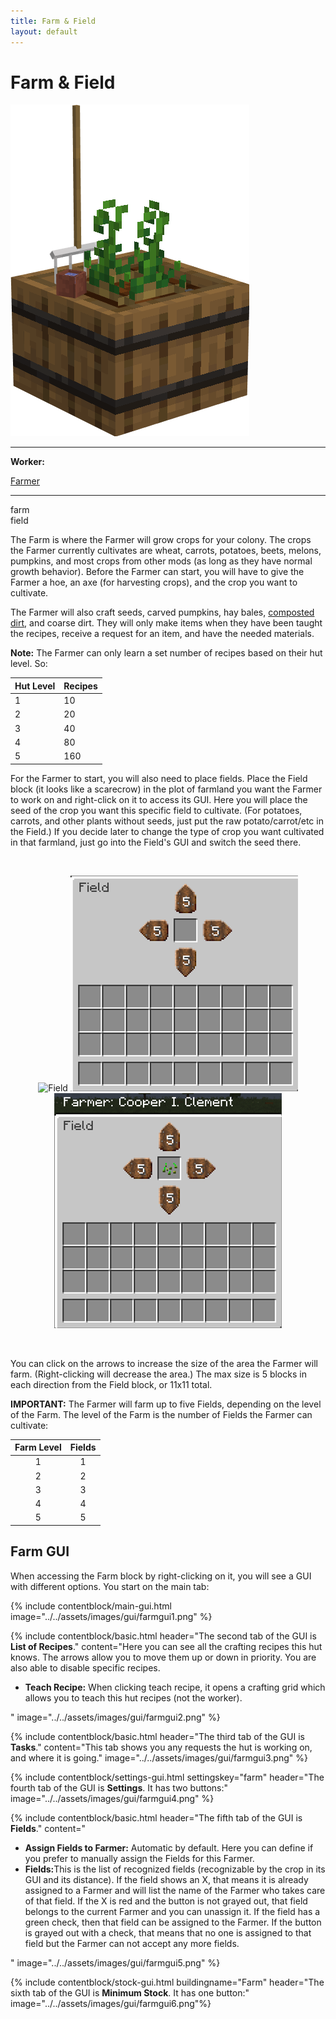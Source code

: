 ```yaml
---
title: Farm & Field
layout: default
---
```

# Farm & Field

<div class="infobox box text-center">
    <img src="../../assets/images/buildings/farm.png" alt="Farm" />
    <hr />
    <div class="row section-text text-left">
        <div class="col">
        <p><strong>Worker:</strong></p>
        </div>
        <div class="col">
        <p><a href="../workers/farmer">Farmer</a></p>
        </div>
    </div>
    <hr />
    <recipe>farm</recipe>
    <br>
    <recipe>field</recipe>
</div>

The Farm is where the Farmer will grow crops for your colony. The crops the Farmer currently cultivates are wheat, carrots, potatoes, beets, melons, pumpkins, and most crops from other mods (as long as they have normal growth behavior). Before the Farmer can start, you will have to give the Farmer a hoe, an axe (for harvesting crops), and the crop you want to cultivate. 

The Farmer will also craft seeds, carved pumpkins, hay bales, [composted dirt](../../source/items/compost), and coarse dirt. They will only make items when they have been taught the recipes, receive a request for an item, and have the needed materials.

**Note:** The Farmer can only learn a set number of recipes based on their hut level. So:

| Hut Level | Recipes |
| --------- | ------- |
| 1         | 10      |
| 2         | 20      |
| 3         | 40      |
| 4         | 80      |
| 5         | 160     |

For the Farmer to start, you will also need to place fields. Place the Field block (it looks like a scarecrow) in the plot of farmland you want the Farmer to work on and right-click on it to access its GUI. Here you will place the seed of the crop you want this specific field to cultivate. (For potatoes, carrots, and other plants without seeds, just put the raw potato/carrot/etc in the Field.) If you decide later to change the type of crop you want cultivated in that farmland, just go into the Field's GUI and switch the seed there.

<br>
<p style="text-align:center;"><img src="../../assets/images/misc/field.png" alt="Field">    <img src="../../assets/images/gui/fieldgui1.png" alt="Field GUI Empty">    <img src="../../assets/images/gui/fieldgui2.png" alt="Field GUI Assigned"></p>
<br>

You can click on the arrows to increase the size of the area the Farmer will farm. (Right-clicking will decrease the area.) The max size is 5 blocks in each direction from the Field block, or 11x11 total.

**IMPORTANT:** The Farmer will farm up to five Fields, depending on the level of the Farm. The level of the Farm is the number of Fields the Farmer can cultivate:

| Farm Level | Fields |
| :-----: |  :-----: | 
| 1 | 1 |
| 2 | 2 |
| 3 | 3 |
| 4 | 4 |
| 5 | 5 |



## Farm GUI
<div class="row">
<div class="col">

When accessing the Farm block by right-clicking on it, you will see a GUI with different options.   You start on the main tab:

{% include contentblock/main-gui.html image="../../assets/images/gui/farmgui1.png" %}

{% include contentblock/basic.html header="The second tab of the GUI is <strong>List of Recipes</strong>." content="Here you can see all the crafting recipes this hut knows.  The arrows allow you to move them up or down in priority.  You are also able to disable specific recipes.<ul><li><strong> Teach Recipe:</strong> When clicking teach recipe, it opens a crafting grid which allows you to teach this hut recipes (not the worker).</li></ul>" image="../../assets/images/gui/farmgui2.png" %}

{% include contentblock/basic.html header="The third tab of the GUI is <strong>Tasks</strong>." content="This tab shows you any requests the hut is working on, and where it is going." image="../../assets/images/gui/farmgui3.png" %}
  
{% include contentblock/settings-gui.html settingskey="farm" header="The fourth tab of the GUI is <strong>Settings</strong>. It has two buttons:" image="../../assets/images/gui/farmgui4.png" %}

{% include contentblock/basic.html header="The fifth tab of the GUI is <strong>Fields</strong>." content="<ul><li><b>Assign Fields to Farmer:</b> Automatic by default. Here you can define if you prefer to manually assign the Fields for this Farmer.</li><li><b>Fields:</b>This is the list of recognized fields (recognizable by the crop in its GUI and its distance). If the field shows an X, that means it is already assigned to a Farmer and will list the name of the Farmer who takes care of that field. If the X is red and the button is not grayed out, that field belongs to the current Farmer and you can unassign it. If the field has a green check, then that field can be assigned to the Farmer. If the button is grayed out with a check, that means that no one is assigned to that field but the Farmer can not accept any more fields. </li></ul>" image="../../assets/images/gui/farmgui5.png" %}

{% include contentblock/stock-gui.html buildingname="Farm" header="The sixth tab of the GUI is <strong>Minimum Stock</strong>. It has one button:" image="../../assets/images/gui/farmgui6.png"%}
</div>
</div>